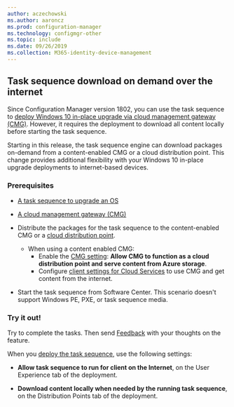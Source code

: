 ```yaml
---
author: aczechowski
ms.author: aaroncz
ms.prod: configuration-manager
ms.technology: configmgr-other
ms.topic: include
ms.date: 09/26/2019
ms.collection: M365-identity-device-management
---
```


## <a name="bkmk_dodcmg"></a> Task sequence download on demand over the internet

<!--3601238-->
Since Configuration Manager version 1802, you can use the task sequence to [deploy Windows 10 in-place upgrade via cloud management gateway (CMG)](/sccm/osd/deploy-use/deploy-a-task-sequence#deploy-windows-10-in-place-upgrade-via-cmg). However, it requires the deployment to download all content locally before starting the task sequence.

Starting in this release, the task sequence engine can download packages on-demand from a content-enabled CMG or a cloud distribution point. This change provides additional flexibility with your Windows 10 in-place upgrade deployments to internet-based devices.

### Prerequisites

- [A task sequence to upgrade an OS](/sccm/osd/deploy-use/create-a-task-sequence-to-upgrade-an-operating-system)

- [A cloud management gateway (CMG)](/sccm/core/clients/manage/cmg/setup-cloud-management-gateway)

- Distribute the packages for the task sequence to the content-enabled CMG or a [cloud distribution point](/sccm/core/plan-design/hierarchy/use-a-cloud-based-distribution-point).

  - When using a content enabled CMG:
    - Enable the [CMG setting](/sccm/core/clients/manage/cmg/setup-cloud-management-gateway#settings): **Allow CMG to function as a cloud distribution point and serve content from Azure storage**.
    - Configure [client settings for Cloud Services](/sccm/core/clients/deploy/about-client-settings#cloud-services) to use CMG and get content from the internet.

- Start the task sequence from Software Center. This scenario doesn't support Windows PE, PXE, or task sequence media.

### Try it out!

Try to complete the tasks. Then send [Feedback](/sccm/core/understand/find-help#product-feedback) with your thoughts on the feature.

When you [deploy the task sequence](/sccm/osd/deploy-use/deploy-a-task-sequence), use the following settings:

- **Allow task sequence to run for client on the Internet**, on the User Experience tab of the deployment.

- **Download content locally when needed by the running task sequence**, on the Distribution Points tab of the deployment.